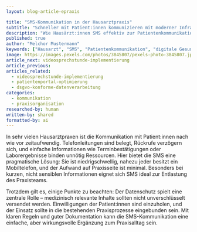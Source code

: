 ```yaml
---
layout: blog-article-epraxis

title: "SMS-Kommunikation in der Hausarztpraxis"
subtitle: "Schneller mit Patient:innen kommunizieren mit moderner Infrastruktur"
description: "Wie Hausärzt:innen SMS effektiv zur Patientenkommunikation nutzen können – Chancen, Grenzen und praktische Tipps."
published: true
author: "Melchor Mustermann"
keywords: ["Hausarzt", "SMS", "Patientenkommunikation", "digitale Gesundheit", "Praxisorganisation"]
image: https://images.pexels.com/photos/3845807/pexels-photo-3845807.jpeg
article_next: videosprechstunde-implementierung
article_previous: 
articles_related:
  - videosprechstunde-implementierung
  - patientenportal-optimierung
  - dsgvo-konforme-datenverarbeitung
categories: 
  - kommunikation
  - praxisorganisation
researched-by: human
written-by: shared
formatted-by: ai
---
```


In sehr vielen Hausarztpraxen ist die Kommunikation mit Patient:innen nach wie vor zeitaufwendig. Telefonleitungen sind belegt, Rückrufe verzögern sich, und einfache Informationen wie Terminbestätigungen oder Laborergebnisse binden unnötig Ressourcen. Hier bietet die SMS eine pragmatische Lösung: Sie ist niedrigschwellig, nahezu jeder besitzt ein Mobiltelefon, und der Aufwand auf Praxisseite ist minimal. Besonders bei kurzen, nicht sensiblen Informationen eignet sich SMS ideal zur Entlastung des Praxisteams.

Trotzdem gilt es, einige Punkte zu beachten: Der Datenschutz spielt eine zentrale Rolle – medizinisch relevante Inhalte sollten nicht unverschlüsselt versendet werden. Einwilligungen der Patient:innen sind einzuholen, und der Einsatz sollte in die bestehenden Praxisprozesse eingebunden sein. Mit klaren Regeln und guter Dokumentation kann die SMS-Kommunikation eine einfache, aber wirkungsvolle Ergänzung zum Praxisalltag sein.
